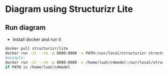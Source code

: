 # Diagram using Structurizr Lite
## Run diagram
- Install docker and run it
```sh
docker pull structurizr/lite
docker run -it --rm -p 8080:8080 -v PATH:/usr/local/structurizr structurizr/lite
#example: 
docker run -it --rm -p 8080:8080 -v /home/luat/c4model:/usr/local/structurizr structurizr/lite
if PATH is /home/luat/c4model
```
